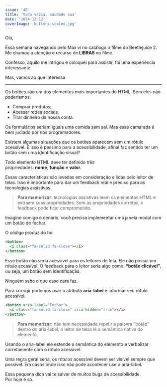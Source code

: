 ```yaml
---
issue: '45'
title: 'Vida vazia, saudade sua'
date: '2024-12-12'
coverImage: 'buttons-scaled.jpg'
---
```


Olá,

Essa semana navegando pelo Max vi no catálogo o filme do Beetlejuice 2. Me chamou a atenção o recurso de **LIBRAS** no filme.

Confesso, aquilo me intrigou e coloquei para assistir, foi uma experiência interessante.

Mas, vamos ao que interessa

---

Os botões são um dos elementos mais importantes do HTML. Sem eles não poderíamos:

- Comprar produtos;
- Acessar redes sociais;
- Tirar dinheiro da nossa conta.

Os formulários seriam iguais uma comida sem sal. Mas esse camarada é bem judiado por nós programadores.

Existem algumas situações que os botões aparecem sem um rótulo acessível. E isso é péssimo para a acessibilidade, afinal faz sentido ter um botão sem uma identificação visual?

Todo elemento HTML deve ter definido três propriedades: **nome**, **função** e **valor**.

Essas características são levadas em consideração e lidas pelo leitor de telas. Isso é importante para dar um feedback real e preciso para as tecnologias assistivas.

> **Para memorizar**: tecnologias assistivas leem os elementos HTML e extraem suas propriedades. Sem as propriedades corretas, o feedback pode ficar comprometido.

Imagine comigo o cenário, você precisa implementar uma janela modal com um botão de fechar.

O código produzido foi:

```html
<button>
  <i class="fa-solid fa-close"></i>
</button>
```

Esse botão não seria acessível para os leitores de tela. Ele não possui um rótulo acessível. O feedback para o leitor seria algo como: **“botão clicável”**, ou seja, um botão sem identificação.

Ninguém sabe o que esse cara faz.

Para corrigir podemos usar o atributo **aria-label** e informar seu rótulo acessível.

```html
<button aria-label="Fechar">
  <i class="fa-solid fa-close" aria-hidden="true"></i>
</button>
```

> **Para memorizar:** não tem necessidade repetir a palavra “botão” dentro do aria-label, o leitor de telas lê a semântica nativa do elemento.

Usando o aria-label ele estende a semântica do elemento e verbalizar corretamente com o rótulo acessível.

Uma regra geral seria, os rótulos acessível devem ser visível sempre que possível. Em casos onde isso não pode acontecer use o aria-label.

Essa pequena dica vai te salvar de muitos bugs de acessibilidade.  
Por hoje é só.

